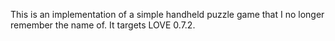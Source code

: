 This is an implementation of a simple handheld puzzle game that I no longer remember the name of. It targets LOVE 0.7.2.

